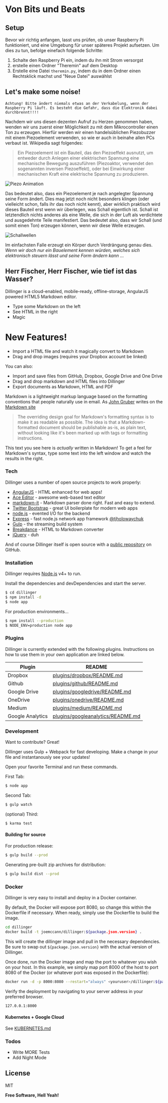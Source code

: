 # Von Bits und Beats

## Setup
Bevor wir richtig anfangen, lasst uns prüfen, ob unser Raspberry Pi funktioniert, und eine Umgebung für unser späteres Projekt aufsetzen. Um dies zu tun, befolge einefach folgende Schritte:
  1. Schalte den Raspberry Pi ein, indem du ihn mit Strom versorgst
  2. erstelle einen Ordner "Theremin" auf dem Desktop
  3. Erstelle eine Datei `theremin.py`, indem du in dem Ordner einen Rechtsklick machst und "Neue Datei" auswählst

## Let's make some noise!
`Achtung! Bitte ändert niemals etwas an der Verkabelung, wenn der Raspberry Pi läuft. Es besteht die Gefahr, dass die Elektronik dabei durchbrennt!!!!`

Nachdem wir uns diesen dezenten Aufruf zu Herzen genommen haben, wenden wir uns zuerst einer Möglichkeit zu mit dem Mikrocontroller einen Ton zu erzeugen. Hierfür werden wir einen handelsüblichen Piezobuzzer mit einem Piezoelement verwenden, so wie er auch in beinahe allen PCs verbaut ist.
Wikipedia sagt folgendes:
> Ein Piezoelement ist ein Bauteil, das den Piezoeffekt ausnutzt, um entweder durch Anlegen einer elektrischen Spannung eine mechanische Bewegung auszuführen (Piezoaktor, verwendet den sogenannten inversen Piezoeffekt), oder bei Einwirkung einer mechanischen Kraft eine elektrische Spannung zu produzieren. 

![Piezo Animation](https://upload.wikimedia.org/wikipedia/commons/c/c4/SchemaPiezo.gif)

Das bedeutet also, dass ein Piezoelement je nach angelegter Spannung seine Form ändert. Dies mag jetzt noch nicht besonders klingen (oder vielleicht schon, falls ihr das noch nicht kennt), aber wirklich praktisch wird dieses Bauteil erst wenn wir überlegen, was Schall eigentlich ist.
Schall ist letztendlich nichts anderes als eine Welle, die sich in der Luft als verdichtete und ausgedehnte Teile manifestiert. Das bedeutet also, dass wir Schall (und somit einen Ton) erzeugen können, wenn wir diese Welle erzeugen.

![Schallwellen](https://upload.wikimedia.org/wikipedia/commons/8/82/Spherical_pressure_waves.gif)

Im einfachsten Falle erzeugt ein Körper durch Verdrängung genau dies. _Wenn wir doch nur ein Bauelement kennen würden, welches sich elektronisch steuern lässt und seine Form ändern kann ..._


## Herr Fischer, Herr Fischer, wie tief ist das Wasser?


Dillinger is a cloud-enabled, mobile-ready, offline-storage, AngularJS powered HTML5 Markdown editor.

  - Type some Markdown on the left
  - See HTML in the right
  - Magic

# New Features!

  - Import a HTML file and watch it magically convert to Markdown
  - Drag and drop images (requires your Dropbox account be linked)


You can also:
  - Import and save files from GitHub, Dropbox, Google Drive and One Drive
  - Drag and drop markdown and HTML files into Dillinger
  - Export documents as Markdown, HTML and PDF

Markdown is a lightweight markup language based on the formatting conventions that people naturally use in email.  As [John Gruber] writes on the [Markdown site][df1]

> The overriding design goal for Markdown's
> formatting syntax is to make it as readable
> as possible. The idea is that a
> Markdown-formatted document should be
> publishable as-is, as plain text, without
> looking like it's been marked up with tags
> or formatting instructions.

This text you see here is *actually* written in Markdown! To get a feel for Markdown's syntax, type some text into the left window and watch the results in the right.

### Tech

Dillinger uses a number of open source projects to work properly:

* [AngularJS] - HTML enhanced for web apps!
* [Ace Editor] - awesome web-based text editor
* [markdown-it] - Markdown parser done right. Fast and easy to extend.
* [Twitter Bootstrap] - great UI boilerplate for modern web apps
* [node.js] - evented I/O for the backend
* [Express] - fast node.js network app framework [@tjholowaychuk]
* [Gulp] - the streaming build system
* [Breakdance](http://breakdance.io) - HTML to Markdown converter
* [jQuery] - duh

And of course Dillinger itself is open source with a [public repository][dill]
 on GitHub.

### Installation

Dillinger requires [Node.js](https://nodejs.org/) v4+ to run.

Install the dependencies and devDependencies and start the server.

```sh
$ cd dillinger
$ npm install -d
$ node app
```

For production environments...

```sh
$ npm install --production
$ NODE_ENV=production node app
```

### Plugins

Dillinger is currently extended with the following plugins. Instructions on how to use them in your own application are linked below.

| Plugin | README |
| ------ | ------ |
| Dropbox | [plugins/dropbox/README.md][PlDb] |
| Github | [plugins/github/README.md][PlGh] |
| Google Drive | [plugins/googledrive/README.md][PlGd] |
| OneDrive | [plugins/onedrive/README.md][PlOd] |
| Medium | [plugins/medium/README.md][PlMe] |
| Google Analytics | [plugins/googleanalytics/README.md][PlGa] |


### Development

Want to contribute? Great!

Dillinger uses Gulp + Webpack for fast developing.
Make a change in your file and instantanously see your updates!

Open your favorite Terminal and run these commands.

First Tab:
```sh
$ node app
```

Second Tab:
```sh
$ gulp watch
```

(optional) Third:
```sh
$ karma test
```
#### Building for source
For production release:
```sh
$ gulp build --prod
```
Generating pre-built zip archives for distribution:
```sh
$ gulp build dist --prod
```
### Docker
Dillinger is very easy to install and deploy in a Docker container.

By default, the Docker will expose port 8080, so change this within the Dockerfile if necessary. When ready, simply use the Dockerfile to build the image.

```sh
cd dillinger
docker build -t joemccann/dillinger:${package.json.version} .
```
This will create the dillinger image and pull in the necessary dependencies. Be sure to swap out `${package.json.version}` with the actual version of Dillinger.

Once done, run the Docker image and map the port to whatever you wish on your host. In this example, we simply map port 8000 of the host to port 8080 of the Docker (or whatever port was exposed in the Dockerfile):

```sh
docker run -d -p 8000:8080 --restart="always" <youruser>/dillinger:${package.json.version}
```

Verify the deployment by navigating to your server address in your preferred browser.

```sh
127.0.0.1:8000
```

#### Kubernetes + Google Cloud

See [KUBERNETES.md](https://github.com/joemccann/dillinger/blob/master/KUBERNETES.md)


### Todos

 - Write MORE Tests
 - Add Night Mode

License
----

MIT


**Free Software, Hell Yeah!**

[//]: # (These are reference links used in the body of this note and get stripped out when the markdown processor does its job. There is no need to format nicely because it shouldn't be seen. Thanks SO - http://stackoverflow.com/questions/4823468/store-comments-in-markdown-syntax)


   [dill]: <https://github.com/joemccann/dillinger>
   [git-repo-url]: <https://github.com/joemccann/dillinger.git>
   [john gruber]: <http://daringfireball.net>
   [df1]: <http://daringfireball.net/projects/markdown/>
   [markdown-it]: <https://github.com/markdown-it/markdown-it>
   [Ace Editor]: <http://ace.ajax.org>
   [node.js]: <http://nodejs.org>
   [Twitter Bootstrap]: <http://twitter.github.com/bootstrap/>
   [jQuery]: <http://jquery.com>
   [@tjholowaychuk]: <http://twitter.com/tjholowaychuk>
   [express]: <http://expressjs.com>
   [AngularJS]: <http://angularjs.org>
   [Gulp]: <http://gulpjs.com>

   [PlDb]: <https://github.com/joemccann/dillinger/tree/master/plugins/dropbox/README.md>
   [PlGh]: <https://github.com/joemccann/dillinger/tree/master/plugins/github/README.md>
   [PlGd]: <https://github.com/joemccann/dillinger/tree/master/plugins/googledrive/README.md>
   [PlOd]: <https://github.com/joemccann/dillinger/tree/master/plugins/onedrive/README.md>
   [PlMe]: <https://github.com/joemccann/dillinger/tree/master/plugins/medium/README.md>
   [PlGa]: <https://github.com/RahulHP/dillinger/blob/master/plugins/googleanalytics/README.md>

